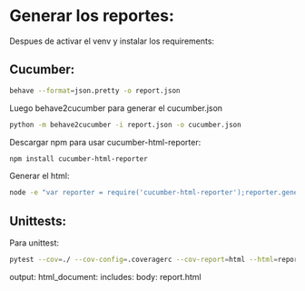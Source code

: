 # Generar los reportes:
Despues de activar el venv y instalar los requirements:
## Cucumber:
```bash
behave --format=json.pretty -o report.json
```
Luego behave2cucumber para generar el cucumber.json
```bash
python -m behave2cucumber -i report.json -o cucumber.json
```
Descargar npm para usar cucumber-html-reporter:
```bash
npm install cucumber-html-reporter
```
Generar el html:
```bash
node -e "var reporter = require('cucumber-html-reporter');reporter.generate({theme: 'bootstrap', jsonFile: 'cucumber.json', output: 'cucumber_report.html', reportSuiteAsScenarios: true, scenarioTimestamp: true, launchReport: true});"
```
## Unittests:
Para unittest:
```bash
pytest --cov=./ --cov-config=.coveragerc --cov-report=html --html=report.html
```
output:
  html_document:
    includes:
      body: report.html
